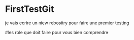 # FirstTestGit
je vais ecrire un niew rebositry pour faire une premier testing 

#les role que doit faire pour vous bien comprendre 
